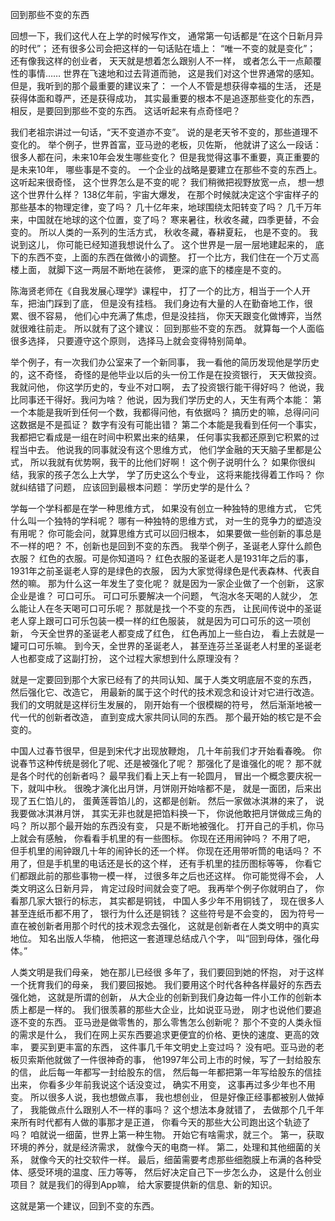 回到那些不变的东西

回想一下，我们这代人在上学的时候写作文，
通常第一句话都是“在这个日新月异的时代”；
还有很多公司会把这样的一句话贴在墙上：
“唯一不变的就是变化”；
还有像我这样的创业者，
天天就是想着怎么跟别人不一样，
或者怎么干一点颠覆性的事情……
世界在飞速地和过去背道而驰，
这是我们对这个世界通常的感知。
但是，我听到的那个最重要的建议来了：
一个人不管是想获得幸福的生活，
还是获得体面和尊严，还是获得成功，
其实最重要的根本不是追逐那些变化的东西，
相反，是要回到那些不变的东西。
这话听起来有点奇怪吧？

我们老祖宗讲过一句话，“天不变道亦不变”。
说的是老天爷不变的，那些道理不变化的。
举个例子，世界首富，亚马逊的老板，贝佐斯，
他就讲了这么一段话：
很多人都在问，未来10年会发生哪些变化？
但是我觉得这事不重要，真正重要的是未来10年，
哪些事是不变的。
一个企业的战略是要建立在那些不变的东西上。
这听起来很奇怪，
这个世界怎么是不变的呢？
我们稍微把视野放宽一点，
想一想这个世界什么样？
138亿年前，宇宙大爆发，
在那个时候就决定这个宇宙样子的那些基本的物理定律，变了吗？
几十亿年来，地球围绕太阳转变了吗？
几千万年来，中国就在地球的这个位置，变了吗？
寒来暑往，秋收冬藏，四季更替，不会变的。
所以人类的一系列的生活方式，
秋收冬藏，春耕夏耘，
也是不变的。
我说到这儿，
你可能已经知道我想说什么了。
这个世界是一层一层地建起来的，
底下的东西不变，上面的东西在做微小的调整。
打一个比方，我们住在一个万丈高楼上面，
就脚下这一两层不断地在装修，
更深的底下的楼座是不变的。

陈海贤老师在《自我发展心理学》课程中，
打了一个的比方，相当于一个人开车，把油门踩到了底，
但是没有挂档。
我们身边有大量的人在勤奋地工作，很累、很不容易，
他们心中充满了焦虑，但是没挂挡，
你天天跟变化做博弈，当然就很难往前走。
所以就有了这个建议：
回到那些不变的东西。
就算每一个人面临很多选择，
只要遵守这个原则，
选择马上就会变得特别简单。

举个例子，有一次我们办公室来了一个新同事，
我一看他的简历发现他是学历史的，这不奇怪，
奇怪的是他毕业以后的头一份工作是在投资银行，
天天做投资。
我就问他，
你这学历史的，专业不对口啊，
去了投资银行能干得好吗？
他说，我比同事还干得好。我问为啥？
他说，因为我们学历史的人，天生有两个本能：
第一个本能是我听到任何一个数，我都得问他，有依据吗？
搞历史的嘛，总得问问这数据是不是孤证？
数字有没有可能出错？
第二个本能是我看到任何一个事实，
我都把它看成是一组在时间中积累出来的结果，
任何事实我都还原到它积累的过程当中去。
他说我的同事就没有这个思维方式，
他们学金融的天天脑子里都是公式，
所以我就有优势啊，我干的比他们好啊！
这个例子说明什么？
如果你很纠结，我家的孩子怎么上大学，
学了历史这么个专业，
这将来能找得着工作吗？
你就纠结错了问题，
应该回到最根本问题：
学历史学的是什么？

学每一个学科都是在学一种思维方式，
如果没有创立一种独特的思维方式，
它凭什么叫一个独特的学科呢？
哪有一种独特的思维方式，
对一生的竞争力的塑造没有用呢？
你可能会问，就算思维方式可以回归根本，
如果要做一些创新的事总是不一样的吧？
不，创新也是回到不变的东西。
我举个例子，圣诞老人穿什么颜色衣服？
红色的衣服。可是你知道吗？
红色衣服的圣诞老人是1931年之后的事，
1931年之前圣诞老人穿的是绿色的衣服，
因为大家觉得绿色是代表森林、代表自然的嘛。
那为什么这一年发生了变化呢？
就是因为一家企业做了一个创新，
这家企业是谁？
可口可乐。
可口可乐要解决一个问题，
气泡水冬天喝的人就少，
怎么能让人在冬天喝可口可乐呢？
那就是找一个不变的东西，
让民间传说中的圣诞老人穿上跟可口可乐包装一模一样的红色服装，
就是因为可口可乐的这一项创新，
今天全世界的圣诞老人都变成了红色，
红色再加上一些白边，
看上去就是一罐可口可乐嘛。
到今天，全世界的圣诞老人，
甚至连芬兰圣诞老人村里的圣诞老人也都变成了这副打扮，
这个过程大家想到什么原理没有？

就是一定要回到那个大家已经有了的共同认知、属于人类文明底层不变的东西，
然后强化它、改造它，
用最新的属于这个时代的技术观念和设计对它进行改造。
我们的文明就是这样衍生发展的，
刚开始有一个很模糊的符号，
然后渐渐地被一代一代的创新者改造，
直到变成大家共同认同的东西。
那个最开始的核它是不会变的。

中国人过春节很早，但是到宋代才出现放鞭炮，
几十年前我们才开始看春晚。
你说春节这种传统是弱化了呢、还是被强化了呢？
那强化了是谁强化的呢？
那不就是各个时代的创新者吗？
最早我们看上天上有一轮圆月，
冒出一个概念要庆祝一下，就叫中秋。
很晚才演化出月饼，月饼刚开始啥都不是，
就是一面团，后来出现了五仁馅儿的，
蛋黄莲蓉馅儿的，这都是创新。
然后一家做冰淇淋的来了，
说我要做冰淇淋月饼，
其实无非也就是把馅料换一下，
你说他敢把月饼做成三角的吗？
所以那个最开始的东西没有变，
只是不断地被强化。
打开自己的手机，你马上就会有感触，
你看看手机里的有一些图标。
你现在还用闹钟吗？
不用了吧，
但手机里的闹钟跟几十年的闹钟长的还一个样。
你现在还用带听筒的电话吗？
不用了，但是手机里的电话还是长的这个样，
还有手机里的挂历图标等等，
你看它们都跟此前的那些事物一模一样，
过很多年之后也还这样。
你可能觉得不会，
人类文明这么日新月异，
肯定过段时间就会变了吧。
我再举个例子你就明白了，
你看那几家大银行的标志，
其实都是铜钱，
中国人多少年不用铜钱了，
现在很多人甚至连纸币都不用了，
银行为什么还是铜钱？
这些符号是不会变的，
因为符号一直在被创新者用那个时代的技术观念去强化，
这就是创新者在人类文明中的真实地位。
知名出版人华楠，
他把这一套道理总结成八个字，
叫“回到母体，强化母体。”

人类文明是我们母亲，
她在那儿已经很
多年了，我们要回到她的怀抱，
对于这样一个抚育我们的母亲，
我们要回报她。
我们要用这个时代各种各样最好的东西去强化她，
这就是所谓的创新，
从大企业的创新到我们身边每一件小工作的创新本质上都是一样的。
我们很羡慕的那些大企业，比如说亚马逊，
刚才也说他们要追逐不变的东西。
亚马逊是做零售的，那么零售怎么创新呢？
那个不变的人类永恒的需求是什么，
我们在网上买东西要追求更便宜的价格、更快的速度、更高的效率，
要买到更丰富的东西，
这件事几千年文明史上变过吗？
没有吧。亚马逊的老板贝索斯他就做了一件很神奇的事，
他1997年公司上市的时候，写了一封给股东的信，
此后每一年都写一封给股东的信，
然后每一年都把第一年写给股东的信挂出来，
你看多少年前我说这个话没变过，
确实不用变，
这事再过多少年也不用变。
所以很多人说，我也想做点事，
我也想创业，
但是好像正经事都被别人做掉了，
我能做点什么跟别人不一样的事吗？
这个想法本身就错了，
去做那个几千年来所有时代都有人做的事那才是正道，
你看今天的那些大公司跑出这个轨迹了吗？
咱就说一细菌，世界上第一种生物。
开始它有啥需求，就三个。
第一，获取环境的养分，就是经济需求，
就像今天的电商一样。
第二，处理和其他细菌的关系，
就像今天的社交软件一样。
最后，细菌需要考虑那些细胞膜上布满的各种受体、感受环境的温度、压力等等，
然后好决定自己下一步怎么办，
这是什么创业项目？
就是我们的得到App嘛，
给大家要提供新的信息、新的知识。

这就是第一个建议，回到不变的东西。